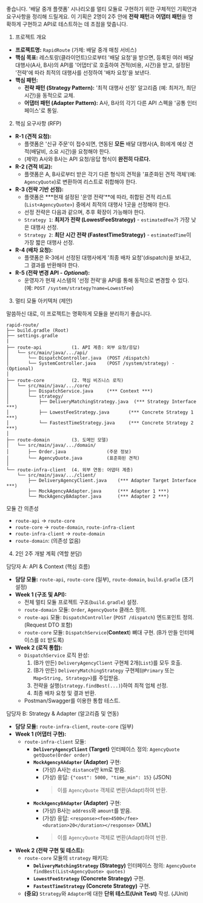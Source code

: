 좋습니다. '배달 중개 플랫폼' 시나리오를 멀티 모듈로 구현하기 위한 구체적인 기획안과 요구사항을 정리해 드릴게요. 이 기획은 2명이 2주 안에 **전략 패턴**과 **어댑터 패턴**을 명확하게 구현하고 API로 테스트하는 데 초점을 맞춥니다.

1. 프로젝트 개요

- **프로젝트명:** `RapidRoute` (가제: 배달 중개 매칭 서비스)
- **핵심 목표:** 레스토랑(클라이언트)으로부터 '배달 요청'을 받으면, 등록된 여러 배달 대행사(A사, B사)의 API를 '어댑터'로 호출하여 견적(비용, 시간)을 받고, 설정된 '전략'에 따라 최적의 대행사를 선정하여 '배차 요청'을 보낸다.
- **핵심 패턴:**
  - **전략 패턴 (Strategy Pattern):** '최적 대행사 선정' 알고리즘 (예: 최저가, 최단 시간)을 동적으로 교체.
  - **어댑터 패턴 (Adapter Pattern):** A사, B사의 각기 다른 API 스펙을 '공통 인터페이스'로 통일.

2. 핵심 요구사항 (RFP)

- **R-1 (견적 요청):**
  - 플랫폼은 '신규 주문'이 접수되면, 연동된 **모든** 배달 대행사(A, B)에게 예상 견적(배달비, 소요 시간)을 요청해야 한다.
  - (제약) A사와 B사는 API 요청/응답 형식이 **완전히 다르다.**
- **R-2 (견적 비교):**
  - 플랫폼은 A, B사로부터 받은 각기 다른 형식의 견적을 '표준화된 견적 객체'(예: `AgencyQuote`)로 변환하여 리스트로 취합해야 한다.
- **R-3 (전략 기반 선정):**
  - 플랫폼은 ***현재 설정된 '운영 전략'**에 따라, 취합된 견적 리스트(`List<AgencyQuote>`) 중에서 최적의 대행사 1곳을 선정해야 한다.
  - 선정 전략은 다음과 같으며, 추후 확장이 가능해야 한다.
  - `Strategy 1`: **최저가 전략 (LowestFeeStrategy)** - `estimatedFee`가 가장 낮은 대행사 선정.
  - `Strategy 2`: **최단 시간 전략 (FastestTimeStrategy)** - `estimatedTime`이 가장 짧은 대행사 선정.
- **R-4 (배차 요청):**
  - 플랫폼은 R-3에서 선정된 대행사에게 '최종 배차 요청'(dispatch)을 보내고, 그 결과를 반환해야 한다.
- **R-5 (전략 변경 API - *Optional*):**
  - 운영자가 현재 시스템의 '선정 전략'을 API를 통해 동적으로 변경할 수 있다. (예: `POST /system/strategy?name=LowestFee`)

3. 멀티 모듈 아키텍처 (제안)

말씀하신 대로, 이 프로젝트는 명확하게 모듈을 분리하기 좋습니다.

```
rapid-route/
├── build.gradle (Root)
├── settings.gradle
|
├── route-api           (1. API 계층: 외부 요청/응답)
│   └── src/main/java/.../api/
│       └── DispatchController.java  (POST /dispatch)
│       └── SystemController.java    (POST /system/strategy) - (Optional)
│
├── route-core          (2. 핵심 비즈니스 로직)
│   └── src/main/java/.../core/
│       ├── DispatchService.java     (*** Context ***)
│       └── strategy/
│           ├── DeliveryMatchingStrategy.java  (*** Strategy Interface ***)
│           ├── LowestFeeStrategy.java       (*** Concrete Strategy 1 ***)
│           └── FastestTimeStrategy.java     (*** Concrete Strategy 2 ***)
│
├── route-domain        (3. 도메인 모델)
│   └── src/main/java/.../domain/
│       ├── Order.java               (주문 정보)
│       └── AgencyQuote.java         (표준화된 견적)
│
└── route-infra-client  (4. 외부 연동: 어댑터 계층)
    └── src/main/java/.../client/
        ├── DeliveryAgencyClient.java    (*** Adapter Target Interface ***)
        ├── MockAgencyAAdapter.java      (*** Adapter 1 ***)
        └── MockAgencyBAdapter.java      (*** Adapter 2 ***)

```

모듈 간 의존성

- `route-api` → `route-core`
- `route-core` → `route-domain`, `route-infra-client`
- `route-infra-client` → `route-domain`
- `route-domain`: (의존성 없음)

4. 2인 2주 개발 계획 (역할 분담)

담당자 A: API & Context (핵심 흐름)

- **담당 모듈:** `route-api`, `route-core` (일부), `route-domain`, `build.gradle` (초기 설정)
- **Week 1 (구조 및 API):**
  - 전체 멀티 모듈 프로젝트 구조(`build.gradle`) 설정.
  - `route-domain` 모듈: `Order`, `AgencyQuote` 클래스 정의.
  - `route-api` 모듈: `DispatchController` (`POST /dispatch`) 엔드포인트 정의. (Request DTO 포함)
  - `route-core` 모듈: `DispatchService`(**Context**) 뼈대 구현. (B가 만들 인터페이스를 `DI` 받도록)
- **Week 2 (로직 통합):**
  - `DispatchService` 로직 완성:
    1. (B가 만든) `DeliveryAgencyClient` 구현체 2개(`List`)를 모두 호출.
    2. (B가 만든) `DeliveryMatchingStrategy` 구현체(`@Primary` 또는 `Map<String, Strategy>`)를 주입받음.
    3. 전략을 실행(`strategy.findBest(...)`)하여 최적 업체 선정.
    4. 최종 배차 요청 및 결과 반환.
  - Postman/Swagger를 이용한 통합 테스트.

담당자 B: Strategy & Adapter (알고리즘 및 연동)

- **담당 모듈:** `route-infra-client`, `route-core` (일부)
- **Week 1 (어댑터 구현):**
  - `route-infra-client` 모듈:
    - **`DeliveryAgencyClient` (Target)** 인터페이스 정의: `AgencyQuote getQuote(Order order)`
    - **`MockAgencyAAdapter` (Adapter)** 구현:
      - (가상) A사는 `distance`만 km로 받음.
      - (가상) 응답: `{"cost": 5000, "time_min": 15}` (JSON)
      - > 이를 `AgencyQuote` 객체로 변환(Adapt)하여 반환.
    - **`MockAgencyBAdapter` (Adapter)** 구현:
      - (가상) B사는 `address`와 `amount`를 받음.
      - (가상) 응답: `<response><fee>4500</fee><duration>20</duration></response>` (XML)
      - > 이를 `AgencyQuote` 객체로 변환(Adapt)하여 반환.
- **Week 2 (전략 구현 및 테스트):**
  - `route-core` 모듈의 `strategy` 패키지:
    - **`DeliveryMatchingStrategy` (Strategy)** 인터페이스 정의: `AgencyQuote findBest(List<AgencyQuote> quotes)`
    - **`LowestFeeStrategy` (Concrete Strategy)** 구현.
    - **`FastestTimeStrategy` (Concrete Strategy)** 구현.
  - **(중요)** `Strategy`와 `Adapter`에 대한 **단위 테스트(Unit Test)** 작성. (JUnit)
